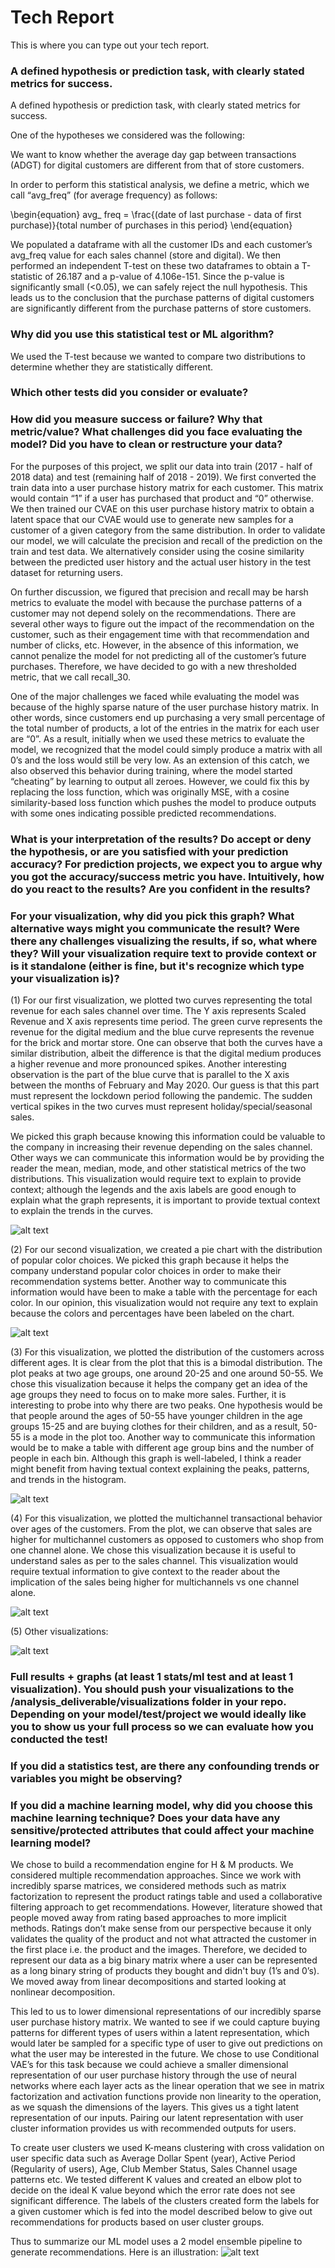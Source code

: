 # Tech Report
This is where you can type out your tech report.

### A defined hypothesis or prediction task, with clearly stated metrics for success.

A defined hypothesis or prediction task, with clearly stated metrics for success.

One of the hypotheses we considered was the following:

We want to know whether the average day gap between transactions (ADGT) for digital customers are different from that of store customers.

In order to perform this statistical analysis, we define a metric, which we call “avg_freq” (for average frequency) as follows:

\begin{equation}
avg_ freq = \frac{(date of last purchase - data of first purchase)}{total number of purchases in this period}
\end{equation}

We populated a dataframe with all the customer IDs and each customer’s avg_freq value for each sales channel (store and digital). We then performed an independent T-test on these two dataframes to obtain a T-statistic of 26.187 and a p-value of 4.106e-151. Since the p-value is significantly small (<0.05), we can safely reject the null hypothesis. This leads us to the conclusion that the purchase patterns of digital customers are significantly different from the purchase patterns of store customers.


### Why did you use this statistical test or ML algorithm? 

We used the T-test because we wanted to compare two distributions to determine whether they are statistically different.

### Which other tests did you consider or evaluate? 


### How did you measure success or failure? Why that metric/value? What challenges did you face evaluating the model? Did you have to clean or restructure your data?
For the purposes of this project, we split our data into train (2017 - half of 2018 data) and test (remaining half of 2018 - 2019). We first converted the train data into a user purchase history matrix for each customer. This matrix would contain “1” if a user has purchased that product and “0” otherwise. We then trained our CVAE on this user purchase history matrix to obtain a latent space that our CVAE would use to generate new samples for a customer of a given category from the same distribution. In order to validate our model, we will calculate the precision and recall of the prediction on the train and test data. We alternatively consider using the cosine similarity between the predicted user history and the actual user history in the test dataset for returning users. 

On further discussion, we figured that precision and recall may be harsh metrics to evaluate the model with because the purchase patterns of a customer may not depend solely on the recommendations. There are several other ways to figure out the impact of the recommendation on the customer, such as their engagement time with that recommendation and number of clicks, etc. However, in the absence of this information, we cannot penalize the model for not predicting all of the customer’s future purchases. Therefore, we have decided to go with a new thresholded metric, that we call recall_30.   

One of the major challenges we faced while evaluating the model was because of the highly sparse nature of the user purchase history matrix. In other words, since customers end up purchasing a very small percentage of the total number of products, a lot of the entries in the matrix for each user are “0”. As a result, initially when we used these metrics to evaluate the model, we recognized that the model could simply produce a matrix with all 0’s and the loss would still be very low. As an extension of this catch, we also observed this behavior during training, where the model started “cheating” by learning to output all zeroes. However, we could fix this by replacing the loss function, which was originally MSE, with a cosine similarity-based loss function which pushes the model to produce outputs with some ones indicating possible predicted recommendations. 


### What is your interpretation of the results? Do accept or deny the hypothesis, or are you satisfied with your prediction accuracy? For prediction projects, we expect you to argue why you got the accuracy/success metric you have. Intuitively, how do you react to the results? Are you confident in the results?


### For your visualization, why did you pick this graph? What alternative ways might you communicate the result? Were there any challenges visualizing the results, if so, what where they? Will your visualization require text to provide context or is it standalone (either is fine, but it's recognize which type your visualization is)?

(1) For our first visualization, we plotted two curves representing the total revenue for each sales channel over time. The Y axis represents Scaled Revenue and X axis represents time period. The green curve represents the revenue for the digital medium and the blue curve represents the revenue for the brick and mortar store. One can observe that both the curves have a similar distribution, albeit the difference is that the digital medium produces a higher revenue and more pronounced spikes. Another interesting observation is the part of the blue curve that is parallel to the X axis between the months of February and May 2020. Our guess is that this part must represent the lockdown period following the pandemic. The sudden vertical spikes in the two curves must represent holiday/special/seasonal sales. 

We picked this graph because knowing this information could be valuable to the company in increasing their revenue depending on the sales channel. Other ways we can communicate this information would be by providing the reader the mean, median, mode, and other statistical metrics of the two distributions. This visualization would require text to explain to provide context; although the legends and the axis labels are good enough to explain what the graph represents, it is important to provide textual context to explain the trends in the curves. 

![alt text](https://github.com/cs1951a-brown-spring-2022/TrainDy/blob/main/analysis_deliverable/Revenue%20Over%20Time%20Across%20Channels.png)

(2) For our second visualization, we created a pie chart with the distribution of popular color choices. We picked this graph because it helps the company understand popular color choices in order to make their recommendation systems better. Another way to communicate this information would have been to make a table with the percentage for each color. In our opinion, this visualization would not require any text to explain because the colors and percentages have been labeled on the chart. 

![alt text](https://github.com/cs1951a-brown-spring-2022/TrainDy/blob/main/analysis_deliverable/Pie%20Chart.png)

(3) For this visualization, we plotted the distribution of the customers across different ages. It is clear from the plot that this is a bimodal distribution. The plot peaks at two age groups, one around 20-25 and one around 50-55. We chose this visualization because it helps the company get an idea of the age groups they need to focus on to make more sales. Further, it is interesting to probe into why there are two peaks. One hypothesis would be that people around the ages of 50-55 have younger children in the age groups 15-25 and are buying clothes for their children, and as a result, 50-55 is a mode in the plot too. Another way to communicate this information would be to make a table with different age group bins and the number of people in each bin. Although this graph is well-labeled, I think a reader might benefit from having textual context explaining the peaks, patterns, and trends in the histogram.

![alt text](https://github.com/cs1951a-brown-spring-2022/TrainDy/blob/main/analysis_deliverable/Distribution%20of%20the%20Customers%20Age.png)

(4) For this visualization, we plotted the multichannel transactional behavior over ages of the customers. From the plot, we can observe that sales are higher for multichannel customers as opposed to customers who shop from one channel alone. We chose this visualization because it is useful to understand sales as per to the sales channel. This visualization would require textual information to give context to the reader about the implication of the sales being higher for multichannels vs one channel alone. 

![alt text](https://github.com/cs1951a-brown-spring-2022/TrainDy/blob/main/analysis_deliverable/WhatsApp%20Image%202022-04-18%20at%206.46.07%20PM.jpeg)

(5) Other visualizations:

![alt text](https://github.com/cs1951a-brown-spring-2022/TrainDy/blob/main/analysis_deliverable/Mean%20Price%20Over%20Time.png)

### Full results + graphs (at least 1 stats/ml test and at least 1 visualization). You should push your visualizations to the /analysis_deliverable/visualizations folder in your repo. Depending on your model/test/project we would ideally like you to show us your full process so we can evaluate how you conducted the test!

### If you did a statistics test, are there any confounding trends or variables you might be observing?


### If you did a machine learning model, why did you choose this machine learning technique? Does your data have any sensitive/protected attributes that could affect your machine learning model?

We chose to build a recommendation engine for H & M products. We considered multiple recommendation approaches. Since we work with incredibly sparse matrices, we considered methods such as matrix factorization to represent the product ratings table and used a collaborative filtering approach to get recommendations. However, literature showed that people moved away from rating based approaches to more implicit methods. Ratings don’t make sense from our perspective because it only validates the quality of the product and not what attracted the customer in the first place i.e. the product and the images. Therefore, we decided to represent our data as a big binary matrix where a user can be represented as a long binary string of products they bought and didn't buy (1’s and 0’s). We moved away from linear decompositions and started looking at nonlinear decomposition. 

This led to us to lower dimensional representations of our incredibly sparse user purchase history matrix. We wanted to see if we could capture buying patterns for different types of users within a latent representation, which would later be sampled for a specific type of user to give out predictions on what the user may be interested in the future. We chose to use Conditional VAE’s for this task because we could achieve a smaller dimensional representation of our user purchase history through the use of neural networks where each layer acts as the linear operation that we see in matrix factorization and activation functions provide non linearity to the operation, as we squash the dimensions of the layers. This gives us a tight latent representation of our inputs. Pairing our latent representation with user cluster information provides us with recommended outputs for users. 

To create user clusters we used K-means clustering with cross validation on user specific data such as Average Dollar Spent (year), Active Period (Regularity of users), Age, Club Member Status, Sales Channel usage patterns etc. We tested different K values and created an elbow plot to decide on the ideal K value beyond which the error rate does not see significant difference. The labels of the clusters created form the labels for a given customer which is fed into the model described below to give out recommendations for products based on user cluster groups.

Thus to summarize our ML model uses a 2 model ensemble pipeline to generate recommendations. Here is an illustration:
![alt text](https://github.com/cs1951a-brown-spring-2022/TrainDy/blob/main/analysis_deliverable/Screen%20Shot%202022-04-18%20at%209.17.10%20PM.png)

